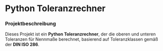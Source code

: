 <h1> Python Toleranzrechner </h1>
<h3>Projektbeschreibung</h3>
<p>Dieses Projekt ist ein <strong>Python Toleranzrechner</strong>, der die oberen und unteren Toleranzen für Nennmaße berechnet, basierend auf Toleranzklassen gemäß der <strong>DIN ISO 286</strong>.</p>